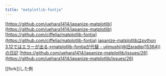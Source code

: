 ```yaml
---
title: "matplotlib-fontja"
---
```


[https://github.com/uehara1414/japanize-matplotlib](https://github.com/uehara1414/japanize-matplotlib)
[https://github.com/ciffelia/matplotlib-fontja](https://github.com/ciffelia/matplotlib-fontja)
[japanize-matplotlibはpython 3.12ではエラーが出る→matplotlib-fontjaが代替 - ujimushi(@旧sradjp(15364))の日記](https://ujimushisradjp.hatenablog.jp/entry/2024/01/19/000354)
[https://github.com/uehara1414/japanize-matplotlib/issues/26](https://github.com/uehara1414/japanize-matplotlib/issues/26)

[[fork]]した例
